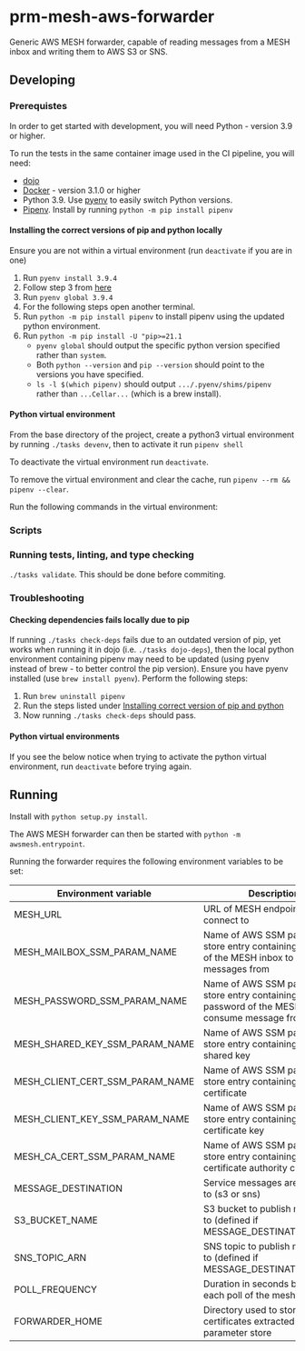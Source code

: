 # prm-mesh-aws-forwarder

Generic AWS MESH forwarder, capable of reading messages from a MESH inbox and writing them to AWS S3 or SNS.

## Developing

### Prerequistes
In order to get started with development, you will need Python - version 3.9 or higher.

To run the tests in the same container image used in the CI pipeline, you will need:
- [dojo](https://github.com/kudulab/dojo) 
- [Docker](https://www.docker.com/get-started) - version 3.1.0 or higher
- Python 3.9. Use [pyenv](https://github.com/pyenv/pyenv) to easily switch Python versions.
- [Pipenv](https://pypi.org/project/pipenv/). Install by running `python -m pip install pipenv`

#### Installing the correct versions of pip and python locally

Ensure you are not within a virtual environment (run `deactivate` if you are in one)

1. Run `pyenv install 3.9.4`
2. Follow step 3 from [here](https://github.com/pyenv/pyenv#basic-github-checkout )
3. Run `pyenv global 3.9.4`
4. For the following steps open another terminal.
5. Run `python -m pip install pipenv` to install pipenv using the updated python environment.
6. Run `python -m pip install -U "pip>=21.1`
   - `pyenv global` should output the specific python version specified rather than `system`.
   - Both `python --version` and `pip --version` should point to the versions you have specified.
   - `ls -l $(which pipenv)` should output `.../.pyenv/shims/pipenv` rather than `...Cellar...` (which is a brew install).

#### Python virtual environment

From the base directory of the project, create a python3 virtual environment by running `./tasks devenv`, then to activate it run `pipenv shell`

To deactivate the virtual environment run `deactivate`.

To remove the virtual environment and clear the cache, run `pipenv --rm && pipenv --clear`.

Run the following commands in the virtual environment:

### Scripts

### Running tests, linting, and type checking

`./tasks validate`. This should be done before commiting.


### Troubleshooting

#### Checking dependencies fails locally due to pip

If running `./tasks check-deps` fails due to an outdated version of pip, yet works when running it in dojo (i.e. `./tasks dojo-deps`), then the local python environment containing pipenv may need to be updated (using pyenv instead of brew - to better control the pip version).
Ensure you have pyenv installed (use `brew install pyenv`).
Perform the following steps:

1. Run `brew uninstall pipenv`
2. Run the steps listed under [Installing correct version of pip and python](#installing-correct-version-of-pip-and-python)
3. Now running `./tasks check-deps` should pass.

#### Python virtual environments

If you see the below notice when trying to activate the python virtual environment, run `deactivate` before trying again.

## Running

Install with `python setup.py install`.

The AWS MESH forwarder can then be started with `python -m awsmesh.entrypoint`.

Running the forwarder requires the following environment variables to be set:

| Environment variable            | Description                                                                                             | 
| ------------------------------- | ------------------------------------------------------------------------------------------------------- |
| MESH_URL                        | URL of MESH endpoint to connect to                                                                      |
| MESH_MAILBOX_SSM_PARAM_NAME     | Name of AWS SSM parameter store entry containing the name of the MESH inbox to consume messages from    |
| MESH_PASSWORD_SSM_PARAM_NAME    | Name of AWS SSM parameter store entry containing the password of the MESH inbox to consume message from |
| MESH_SHARED_KEY_SSM_PARAM_NAME  | Name of AWS SSM parameter store entry containing the MESH shared key                                    |
| MESH_CLIENT_CERT_SSM_PARAM_NAME | Name of AWS SSM parameter store entry containing the client certificate                                 |
| MESH_CLIENT_KEY_SSM_PARAM_NAME  | Name of AWS SSM parameter store entry containing the client certificate key                             |
| MESH_CA_CERT_SSM_PARAM_NAME     | Name of AWS SSM parameter store entry containing the certificate authority chain                        |
| MESSAGE_DESTINATION             | Service messages are published to (s3 or sns)                                                           |
| S3_BUCKET_NAME                  | S3 bucket to publish messages to (defined if MESSAGE_DESTINATION="s3")                                  |
| SNS_TOPIC_ARN                   | SNS topic to publish messages to (defined if MESSAGE_DESTINATION="sns")                                 |
| POLL_FREQUENCY                  | Duration in seconds between each poll of the mesh mailbox                                               |
| FORWARDER_HOME                  | Directory used to store certificates extracted from parameter store                                     |
